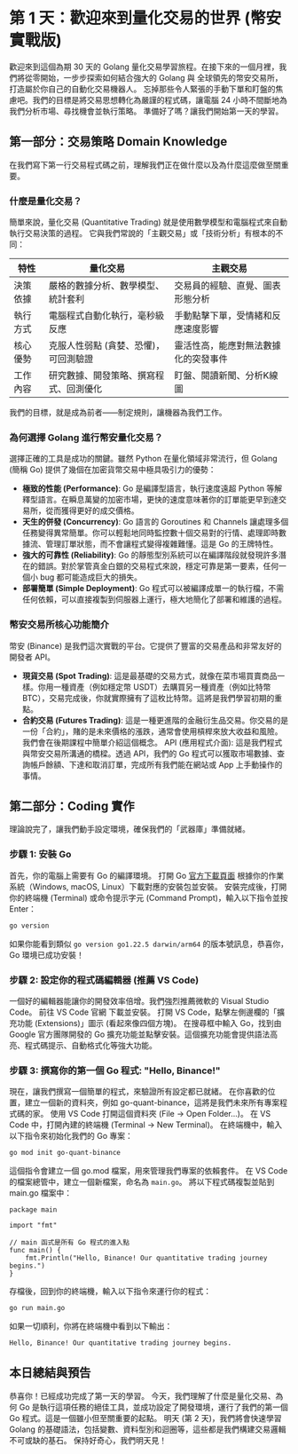 # 第 1 天：歡迎來到量化交易的世界 (幣安實戰版)

歡迎來到這個為期 30 天的 Golang 量化交易學習旅程。在接下來的一個月裡，我們將從零開始，一步步探索如何結合強大的 Golang 與 全球領先的幣安交易所，打造屬於你自己的自動化交易機器人。
忘掉那些令人緊張的手動下單和盯盤的焦慮吧。我們的目標是將交易思想轉化為嚴謹的程式碼，讓電腦 24 小時不間斷地為我們分析市場、尋找機會並執行策略。
準備好了嗎？讓我們開始第一天的學習。

## 第一部分：交易策略 Domain Knowledge

在我們寫下第一行交易程式碼之前，理解我們正在做什麼以及為什麼這麼做至關重要。

### 什麼是量化交易？

簡單來說，量化交易 (Quantitative Trading) 就是使用數學模型和電腦程式來自動執行交易決策的過程。
它與我們常說的「主觀交易」或「技術分析」有根本的不同：

| 特性 | 量化交易 | 主觀交易 |
|------|----------|----------|
| 決策依據 | 嚴格的數據分析、數學模型、統計套利 | 交易員的經驗、直覺、圖表形態分析 |
| 執行方式 | 電腦程式自動化執行，毫秒級反應 | 手動點擊下單，受情緒和反應速度影響 |
| 核心優勢 | 克服人性弱點 (貪婪、恐懼)，可回測驗證 | 靈活性高，能應對無法數據化的突發事件 |
| 工作內容 | 研究數據、開發策略、撰寫程式、回測優化 | 盯盤、閱讀新聞、分析K線圖 |

我們的目標，就是成為前者——制定規則，讓機器為我們工作。

### 為何選擇 Golang 進行幣安量化交易？

選擇正確的工具是成功的關鍵。雖然 Python 在量化領域非常流行，但 Golang (簡稱 Go) 提供了幾個在加密貨幣交易中極具吸引力的優勢：

- **極致的性能 (Performance)**: Go 是編譯型語言，執行速度遠超 Python 等解釋型語言。在瞬息萬變的加密市場，更快的速度意味著你的訂單能更早到達交易所，從而獲得更好的成交價格。
- **天生的併發 (Concurrency)**: Go 語言的 Goroutines 和 Channels 讓處理多個任務變得異常簡單。你可以輕鬆地同時監控數十個交易對的行情、處理即時數據流、管理訂單狀態，而不會讓程式變得複雜難懂。這是 Go 的王牌特性。
- **強大的可靠性 (Reliability)**: Go 的靜態型別系統可以在編譯階段就發現許多潛在的錯誤。對於掌管真金白銀的交易程式來說，穩定可靠是第一要素，任何一個小 bug 都可能造成巨大的損失。
- **部署簡單 (Simple Deployment)**: Go 程式可以被編譯成單一的執行檔，不需任何依賴，可以直接複製到伺服器上運行，極大地簡化了部署和維護的過程。

### 幣安交易所核心功能簡介

幣安 (Binance) 是我們這次實戰的平台。它提供了豐富的交易產品和非常友好的開發者 API。

- **現貨交易 (Spot Trading)**: 這是最基礎的交易方式，就像在菜市場買賣商品一樣。你用一種資產（例如穩定幣 USDT）去購買另一種資產（例如比特幣 BTC），交易完成後，你就實際擁有了這枚比特幣。這將是我們學習初期的重點。
- **合約交易 (Futures Trading)**: 這是一種更進階的金融衍生品交易。你交易的是一份「合約」，賭的是未來價格的漲跌，通常會使用槓桿來放大收益和風險。我們會在後期課程中簡單介紹這個概念。
API (應用程式介面): 這是我們程式與幣安交易所溝通的橋樑。透過 API，我們的 Go 程式可以獲取市場數據、查詢帳戶餘額、下達和取消訂單，完成所有我們能在網站或 App 上手動操作的事情。

## 第二部分：Coding 實作

理論說完了，讓我們動手設定環境，確保我們的「武器庫」準備就緒。

### 步驟 1: 安裝 Go
首先，你的電腦上需要有 Go 的編譯環境。
打開 Go [官方下載頁面](https://go.dev/dl/)
根據你的作業系統（Windows, macOS, Linux）下載對應的安裝包並安裝。
安裝完成後，打開你的終端機 (Terminal) 或命令提示字元 (Command Prompt)，輸入以下指令並按 Enter：

```bash
go version
```

如果你能看到類似 `go version go1.22.5 darwin/arm64` 的版本號訊息，恭喜你，Go 環境已成功安裝！

### 步驟 2: 設定你的程式碼編輯器 (推薦 VS Code)

一個好的編輯器能讓你的開發效率倍增。我們強烈推薦微軟的 Visual Studio Code。
前往 VS Code 官網 下載並安裝。
打開 VS Code，點擊左側邊欄的「擴充功能 (Extensions)」圖示 (看起來像四個方塊)。
在搜尋框中輸入 Go，找到由 Google 官方團隊開發的 Go 擴充功能並點擊安裝。這個擴充功能會提供語法高亮、程式碼提示、自動格式化等強大功能。

### 步驟 3: 撰寫你的第一個 Go 程式: "Hello, Binance!"

現在，讓我們撰寫一個簡單的程式，來驗證所有設定都已就緒。
在你喜歡的位置，建立一個新的資料夾，例如 go-quant-binance，這將是我們未來所有專案程式碼的家。
使用 VS Code 打開這個資料夾 (File -> Open Folder...)。
在 VS Code 中，打開內建的終端機 (Terminal -> New Terminal)。
在終端機中，輸入以下指令來初始化我們的 Go 專案：

```bash
go mod init go-quant-binance
```

這個指令會建立一個 go.mod 檔案，用來管理我們專案的依賴套件。
在 VS Code 的檔案總管中，建立一個新檔案，命名為 `main.go`。
將以下程式碼複製並貼到 main.go 檔案中：

```golang
package main

import "fmt"

// main 函式是所有 Go 程式的進入點
func main() {
    fmt.Println("Hello, Binance! Our quantitative trading journey begins.")
}
```

存檔後，回到你的終端機，輸入以下指令來運行你的程式：

```bash
go run main.go
```

如果一切順利，你將在終端機中看到以下輸出：

```bash
Hello, Binance! Our quantitative trading journey begins.
```

## 本日總結與預告
恭喜你！已經成功完成了第一天的學習。
今天，我們理解了什麼是量化交易、為何 Go 是執行這項任務的絕佳工具，並成功設定了開發環境，運行了我們的第一個 Go 程式。這是一個雖小但至關重要的起點。
明天 (第 2 天)，我們將會快速學習 Golang 的基礎語法，包括變數、資料型別和迴圈等，這些都是我們構建交易邏輯不可或缺的基石。
保持好奇心，我們明天見！